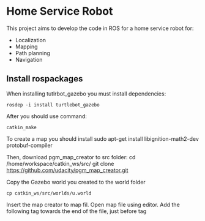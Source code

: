 # Home Service Robot
This project aims to develop the code in ROS for a home service robot for:
* Localization
* Mapping
* Path planning 
* Navigation

## Install rospackages
When installing tutlrbot_gazebo you must install dependencies:
 
	rosdep -i install turtlebot_gazebo

After you should use command:
	
	catkin_make

To create a map you should install 
	sudo apt-get install libignition-math2-dev protobuf-compiler

Then, download pgm_map_creator to src folder:
	cd /home/workspace/catkin_ws/src/
	git clone https://github.com/udacity/pgm_map_creator.git

Copy the Gazebo world you created to the world folder

	cp catkin_ws/src/worlds/u.world 

Insert the map creator to map fil. Open map file using editor. Add the following tag towards the end of the file, just before </world> tag
	<plugin filename="libcollision_map_creator.so" name="collision_map_creator"/>

